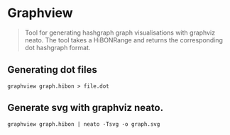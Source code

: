 # Graphview
> Tool for generating hashgraph graph visualisations with graphviz neato. 
The tool takes a HiBONRange and returns the corresponding dot hashgraph format.

## Generating dot files
```
graphview graph.hibon > file.dot
```

## Generate svg with graphviz neato. 
```
graphview graph.hibon | neato -Tsvg -o graph.svg
```

